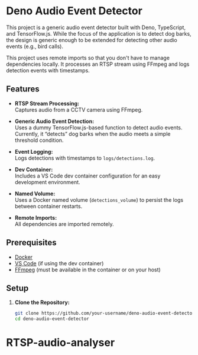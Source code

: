 # Deno Audio Event Detector

This project is a generic audio event detector built with Deno, TypeScript, and TensorFlow.js. While the focus of the application is to detect dog barks, the design is generic enough to be extended for detecting other audio events (e.g., bird calls).

This project uses remote imports so that you don't have to manage dependencies locally. It processes an RTSP stream using FFmpeg and logs detection events with timestamps.

## Features

- **RTSP Stream Processing:**  
  Captures audio from a CCTV camera using FFmpeg.
  
- **Generic Audio Event Detection:**  
  Uses a dummy TensorFlow.js-based function to detect audio events. Currently, it “detects” dog barks when the audio meets a simple threshold condition.
  
- **Event Logging:**  
  Logs detections with timestamps to `logs/detections.log`.

- **Dev Container:**  
  Includes a VS Code dev container configuration for an easy development environment.

- **Named Volume:**  
  Uses a Docker named volume (`detections_volume`) to persist the logs between container restarts.

- **Remote Imports:**  
  All dependencies are imported remotely.

## Prerequisites

- [Docker](https://www.docker.com/get-started)
- [VS Code](https://code.visualstudio.com/) (if using the dev container)
- [FFmpeg](https://ffmpeg.org/) (must be available in the container or on your host)

## Setup

1. **Clone the Repository:**

   ```bash
   git clone https://github.com/your-username/deno-audio-event-detector.git
   cd deno-audio-event-detector

# RTSP-audio-analyser
